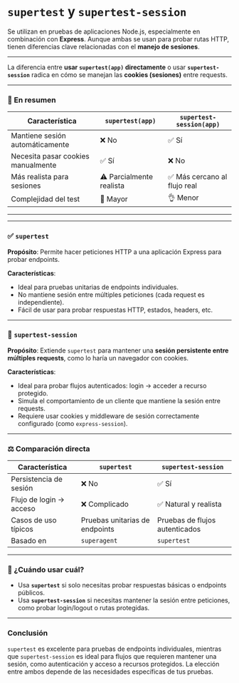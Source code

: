 # `supertest` y `supertest-session` 

Se utilizan en pruebas de aplicaciones Node.js, especialmente en combinación con **Express**. Aunque ambas se usan para probar rutas HTTP, tienen diferencias clave relacionadas con el **manejo de sesiones**. 

---

La diferencia entre **usar `supertest(app)` directamente** o usar **`supertest-session`** radica en cómo se manejan las **cookies (sesiones)** entre requests.

---

### 🎯 En resumen

| Característica                     | `supertest(app)`         | `supertest-session(app)`    |
| ---------------------------------- | ------------------------ | --------------------------- |
| Mantiene sesión automáticamente    | ❌ No                     | ✅ Sí                        |
| Necesita pasar cookies manualmente | ✅ Sí                     | ❌ No                        |
| Más realista para sesiones         | ⚠️ Parcialmente realista | ✅ Más cercano al flujo real |
| Complejidad del test               | 🧠 Mayor                 | 👌 Menor                    |

---

---

### ✅ `supertest`

**Propósito**:
Permite hacer peticiones HTTP a una aplicación Express para probar endpoints.

**Características**:

- Ideal para pruebas unitarias de endpoints individuales.
- No mantiene sesión entre múltiples peticiones (cada request es independiente).
- Fácil de usar para probar respuestas HTTP, estados, headers, etc.


---

### 🔄 `supertest-session`

**Propósito**:
Extiende `supertest` para mantener una **sesión persistente entre múltiples requests**, como lo haría un navegador con cookies.

**Características**:

- Ideal para probar flujos autenticados: login → acceder a recurso protegido.
- Simula el comportamiento de un cliente que mantiene la sesión entre requests.
- Requiere usar cookies y middleware de sesión correctamente configurado (como `express-session`).

---

### ⚖️ Comparación directa

| Característica          | `supertest`                    | `supertest-session`            |
| ----------------------- | ------------------------------ | ------------------------------ |
| Persistencia de sesión  | ❌ No                          | ✅ Sí                          |
| Flujo de login → acceso | ❌ Complicado                  | ✅ Natural y realista          |
| Casos de uso típicos    | Pruebas unitarias de endpoints | Pruebas de flujos autenticados |
| Basado en               | `superagent`                   | `supertest`                    |

---

### 🧠 ¿Cuándo usar cuál?

- Usa **`supertest`** si solo necesitas probar respuestas básicas o endpoints públicos.
- Usa **`supertest-session`** si necesitas mantener la sesión entre peticiones, como probar login/logout o rutas protegidas.

--- 


### Conclusión

`supertest` es excelente para pruebas de endpoints individuales, mientras que `supertest-session` es ideal para flujos que requieren mantener una sesión, como autenticación y acceso a recursos protegidos. La elección entre ambos depende de las necesidades específicas de tus pruebas.

